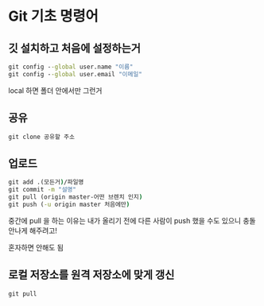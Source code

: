 # Git 기초 명령어



## 깃 설치하고 처음에 설정하는거

~~~cmd
git config --global user.name "이름"
git config --global user.email "이메일"
~~~

local 하면 폴더 안에서만 그런거



## 공유

```cmd
git clone 공유할 주소
```



## 업로드

~~~cmd
git add .(모든거)/파일명
git commit -m "설명"
git pull (origin master-어떤 브렌치 인지)
git push (-u origin master 처음에만)
~~~

중간에 pull 을 하는 이유는 내가 올리기 전에 다른 사람이 push 했을 수도 있으니 충돌 안나게 해주려고!

혼자하면 안해도 됨



## 로컬 저장소를 원격 저장소에 맞게 갱신

~~~cmd
git pull
~~~

